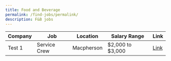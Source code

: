 ```yaml
---
title: Food and Beverage
permalink: /find-jobs/permalink/
description: F&B jobs
---
```

| Company | Job | Location |Salary Range | Link |
| -------- | -------- | -------- | -------- | -------- |
| Test 1  | Service Crew    | Macpherson  | $2,000 to $3,000 | [Link](https://www.example.com)| 